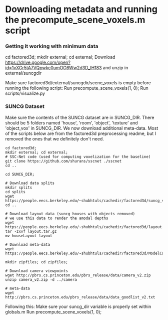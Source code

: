 # Downloading metadata and running the precompute_scene_voxels.m script

### Getting it working with minimum data
cd factored3d;
mkdir external; cd external;
Download https://drive.google.com/open?id=1vXGr5tA7VQpwkc0umOG6Ww2d3D_lH183 and unzip in external/suncgdir

Make sure factored3d/external/suncgdir/scene_voxels is empty before running the following script:
Run precompute_scene_voxels(1, 0);
Run scripts/visualize.py





### SUNCG Dataset
Make sure the contents of the SUNCG dataset are in SUNCG_DIR. There should be 5 folders named 'house', 'room', 'object', 'texture' and 'object_vox' in SUNCG_DIR. We now download additional meta-data. Most of the scripts below are from the factored3d preprocessing readme, but I removed the ones that we definitely don't need.

```
cd factored3d;
mkdir external; cd external;
# SSC-Net code (used for computing voxelization for the baseline)
git clone https://github.com/shurans/sscnet ./sscnet
cd ..

cd SUNCG_DIR;

# Download data splits
mkdir splits
cd splits
wget https://people.eecs.berkeley.edu/~shubhtuls/cachedir/factored3d/suncg_split.pkl
cd ..

# Download layout data (suncg houses with objects removed)
# we use this data to render the amodal depths
wget https://people.eecs.berkeley.edu/~shubhtuls/cachedir/factored3d/layout.tar.gz
tar -zxvf layout.tar.gz
mv houseLayout layout

# Download meta-data
wget https://people.eecs.berkeley.edu/~shubhtuls/cachedir/factored3d/ModelCategoryMappingEdited.csv

mkdir zipfiles; cd zipfiles;

# Download camera viewpoints
wget http://pbrs.cs.princeton.edu/pbrs_release/data/camera_v2.zip
unzip camera_v2.zip -d ../camera

# meta-data
wget http://pbrs.cs.princeton.edu/pbrs_release/data/data_goodlist_v2.txt
```

Following this:
Make sure your suncg_dir variable is properly set within globals.m
Run precompute_scene_voxels(1, 0);